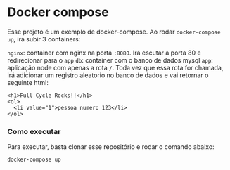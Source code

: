 # Docker compose

Esse projeto é um exemplo de docker-compose. Ao rodar `docker-compose up`, irá subir 3 containers:

`nginx`: container com nginx na porta `:8080`. Irá escutar a porta 80 e redirecionar para o `app`
`db`: container com o banco de dados mysql
`app`: aplicação node com apenas a rota `/`. Toda vez que essa rota for chamada, irá adicionar um registro aleatorio no banco de dados e vai retornar o seguinte html:

```
<h1>Full Cycle Rocks!!</h1>
<ol>
  <li value="1">pessoa numero 123</li>
</ol>
```

### Como executar

Para executar, basta clonar esse repositório e rodar o comando abaixo:

```
docker-compose up
```
